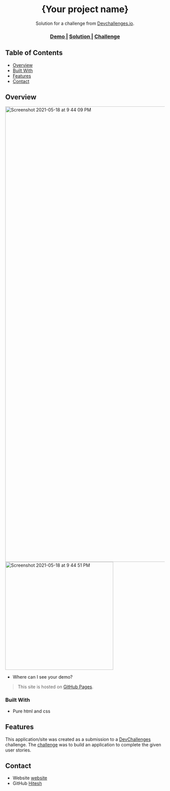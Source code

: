 <!-- Please update value in the {}  -->

<h1 align="center">{Your project name}</h1>

<div align="center">
   Solution for a challenge from  <a href="http://devchallenges.io" target="_blank">Devchallenges.io</a>.
</div>

<div align="center">
  <h3>
    <a href="https://{your-demo-link.your-domain}">
      Demo
    </a>
    <span> | </span>
    <a href="https://{your-url-to-the-solution}">
      Solution
    </a>
    <span> | </span>
    <a href="https://devchallenges.io/challenges/wBunSb7FPrIepJZAg0sY">
      Challenge
    </a>
  </h3>
</div>

<!-- TABLE OF CONTENTS -->

## Table of Contents

- [Overview](#overview)
- [Built With](#built-with)
- [Features](#features)
- [Contact](#contact)

## Overview

<img width="1439" alt="Screenshot 2021-05-18 at 9 44 09 PM" src="https://user-images.githubusercontent.com/58116679/118687193-5d617900-b822-11eb-803e-00388e5b59cb.png">

<img width="341" alt="Screenshot 2021-05-18 at 9 44 51 PM" src="https://user-images.githubusercontent.com/58116679/118687215-62bec380-b822-11eb-84b6-c1423ece840c.png">


- Where can I see your demo?
>This site is hosted on [GitHub Pages](https://hitesh-coder.github.io/404-not-found/).

### Built With

- Pure html and css

## Features

This application/site was created as a submission to a [DevChallenges](https://devchallenges.io/challenges) challenge. The [challenge](https://devchallenges.io/challenges/wBunSb7FPrIepJZAg0sY) was to build an application to complete the given user stories.

## Contact

- Website [website](https://hitesh-coder.github.io/404-not-found/)
- GitHub [Hitesh](https://github.com/hitesh-coder)
